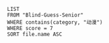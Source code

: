 

```dataview
LIST
FROM "Blind-Guess-Senior"
WHERE contains(category, "动漫")
WHERE score = 7
SORT file.name ASC
```

# 
